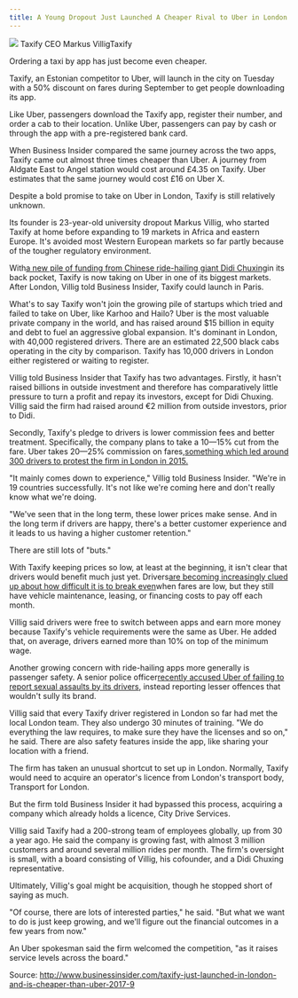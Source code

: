 ```yaml
---
title: A Young Dropout Just Launched A Cheaper Rival to Uber in London
---
```



![](http://img2.tuicool.com/RbEZbyM.png!web)
Taxify CEO Markus VilligTaxify

Ordering a taxi by app has just become even cheaper.

Taxify, an Estonian competitor to Uber, will launch in the city on Tuesday with a 50% discount on fares during September to get people downloading its app.

Like Uber, passengers download the Taxify app, register their number, and order a cab to their location. Unlike Uber, passengers can pay by cash or through the app with a pre-registered bank card.

When Business Insider compared the same journey across the two apps, Taxify came out almost three times cheaper than Uber. A journey from Aldgate East to Angel station would cost around £4.35 on Taxify. Uber estimates that the same journey would cost £16 on Uber X.

Despite a bold promise to take on Uber in London, Taxify is still relatively unknown.

Its founder is 23-year-old university dropout Markus Villig, who started Taxify at home before expanding to 19 markets in Africa and eastern Europe. It's avoided most Western European markets so far partly because of the tougher regulatory environment.

With[a new pile of funding from Chinese ride-hailing giant Didi Chuxing](http://uk.businessinsider.com/didi-chuxing-taxify-uber-europe-africa-2017-8)in its back pocket, Taxify is now taking on Uber in one of its biggest markets. After London, Villig told Business Insider, Taxify could launch in Paris.

What's to say Taxify won't join the growing pile of startups which tried and failed to take on Uber, like Karhoo and Hailo? Uber is the most valuable private company in the world, and has raised around $15 billion in equity and debt to fuel an aggressive global expansion. It's dominant in London, with 40,000 registered drivers. There are an estimated 22,500 black cabs operating in the city by comparison. Taxify has 10,000 drivers in London either registered or waiting to register.

Villig told Business Insider that Taxify has two advantages. Firstly, it hasn't raised billions in outside investment and therefore has comparatively little pressure to turn a profit and repay its investors, except for Didi Chuxing. Villig said the firm had raised around €2 million from outside investors, prior to Didi.

Secondly, Taxify's pledge to drivers is lower commission fees and better treatment. Specifically, the company plans to take a 10—15% cut from the fare. Uber takes 20—25% commission on fares,[something which led around 300 drivers to protest the firm in London in 2015.](https://www.theguardian.com/business/2015/nov/12/uber-drivers-protest-at-fee-hike-in-first-london-demo)

"It mainly comes down to experience," Villig told Business Insider. "We're in 19 countries successfully. It's not like we're coming here and don't really know what we're doing.

"We've seen that in the long term, these lower prices make sense. And in the long term if drivers are happy, there's a better customer experience and it leads to us having a higher customer retention."

There are still lots of "buts."

With Taxify keeping prices so low, at least at the beginning, it isn't clear that drivers would benefit much just yet. Drivers[are becoming increasingly clued up about how difficult it is to break even](http://uk.businessinsider.com/an-uber-driver-who-bought-at-a-37000-mercedes-is-barely-breaking-even-2017-2?r=US&IR=T)when fares are low, but they still have vehicle maintenance, leasing, or financing costs to pay off each month.

Villig said drivers were free to switch between apps and earn more money because Taxify's vehicle requirements were the same as Uber. He added that, on average, drivers earned more than 10% on top of the minimum wage.

Another growing concern with ride-hailing apps more generally is passenger safety. A senior police officer[recently accused Uber of failing to report sexual assaults by its drivers](http://uk.businessinsider.com/met-police-letter-uber-doesnt-report-serious-crimes-2017-8), instead reporting lesser offences that wouldn't sully its brand.

Villig said that every Taxify driver registered in London so far had met the local London team. They also undergo 30 minutes of training. "We do everything the law requires, to make sure they have the licenses and so on," he said. There are also safety features inside the app, like sharing your location with a friend.

The firm has taken an unusual shortcut to set up in London. Normally, Taxify would need to acquire an operator's licence from London's transport body, Transport for London.

But the firm told Business Insider it had bypassed this process, acquiring a company which already holds a licence, City Drive Services.

Villig said Taxify had a 200-strong team of employees globally, up from 30 a year ago. He said the company is growing fast, with almost 3 million customers and around several million rides per month. The firm's oversight is small, with a board consisting of Villig, his cofounder, and a Didi Chuxing representative.

Ultimately, Villig's goal might be acquisition, though he stopped short of saying as much.

"Of course, there are lots of interested parties," he said. "But what we want to do is just keep growing, and we'll figure out the financial outcomes in a few years from now."

An Uber spokesman said the firm welcomed the competition, "as it raises service levels across the board."

Source:  http://www.businessinsider.com/taxify-just-launched-in-london-and-is-cheaper-than-uber-2017-9